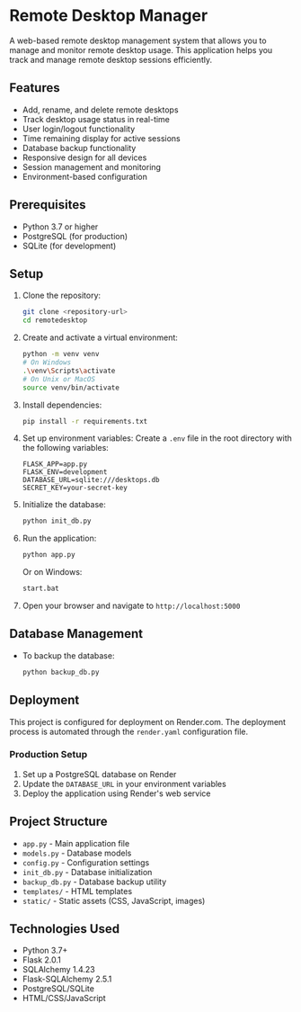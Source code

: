 # Remote Desktop Manager

A web-based remote desktop management system that allows you to manage and monitor remote desktop usage. This application helps you track and manage remote desktop sessions efficiently.

## Features

- Add, rename, and delete remote desktops
- Track desktop usage status in real-time
- User login/logout functionality
- Time remaining display for active sessions
- Database backup functionality
- Responsive design for all devices
- Session management and monitoring
- Environment-based configuration

## Prerequisites

- Python 3.7 or higher
- PostgreSQL (for production)
- SQLite (for development)

## Setup

1. Clone the repository:
   ```bash
   git clone <repository-url>
   cd remotedesktop
   ```

2. Create and activate a virtual environment:
   ```bash
   python -m venv venv
   # On Windows
   .\venv\Scripts\activate
   # On Unix or MacOS
   source venv/bin/activate
   ```

3. Install dependencies:
   ```bash
   pip install -r requirements.txt
   ```

4. Set up environment variables:
   Create a `.env` file in the root directory with the following variables:
   ```
   FLASK_APP=app.py
   FLASK_ENV=development
   DATABASE_URL=sqlite:///desktops.db
   SECRET_KEY=your-secret-key
   ```

5. Initialize the database:
   ```bash
   python init_db.py
   ```

6. Run the application:
   ```bash
   python app.py
   ```
   Or on Windows:
   ```bash
   start.bat
   ```

7. Open your browser and navigate to `http://localhost:5000`

## Database Management

- To backup the database:
  ```bash
  python backup_db.py
  ```

## Deployment

This project is configured for deployment on Render.com. The deployment process is automated through the `render.yaml` configuration file.

### Production Setup

1. Set up a PostgreSQL database on Render
2. Update the `DATABASE_URL` in your environment variables
3. Deploy the application using Render's web service

## Project Structure

- `app.py` - Main application file
- `models.py` - Database models
- `config.py` - Configuration settings
- `init_db.py` - Database initialization
- `backup_db.py` - Database backup utility
- `templates/` - HTML templates
- `static/` - Static assets (CSS, JavaScript, images)

## Technologies Used

- Python 3.7+
- Flask 2.0.1
- SQLAlchemy 1.4.23
- Flask-SQLAlchemy 2.5.1
- PostgreSQL/SQLite
- HTML/CSS/JavaScript

